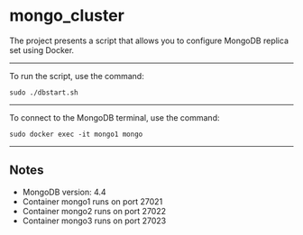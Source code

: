 # mongo_cluster
The project presents a script that allows you to configure MongoDB replica set using Docker.
***
To run the script, use the command:
```
sudo ./dbstart.sh
```
***
To connect to the MongoDB terminal, use the command:
```
sudo docker exec -it mongo1 mongo
```
***
## Notes
* MongoDB version: 4.4
* Container mongo1 runs on port 27021
* Container mongo2 runs on port 27022
* Container mongo3 runs on port 27023
